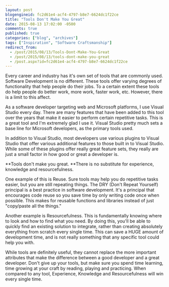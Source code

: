 ```yaml
---
layout: post
blogengineid: fc2d61e4-acf4-4797-b8e7-6624dc1f22ce
title: "Tools Don't Make You Great"
date: 2015-08-13 17:02:00 -0500
comments: true
published: true
categories: ["blog", "archives"]
tags: ["Inspiration", "Software Craftsmanship"]
redirect_from: 
  - /post/2015/08/13/Tools-Dont-Make-You-Great
  - /post/2015/08/13/tools-dont-make-you-great
  - /post.aspx?id=fc2d61e4-acf4-4797-b8e7-6624dc1f22ce
---
```

<!-- more -->

Every career and industry has it's own set of tools that are commonly used. Software Development is no different. These tools offer varying degrees of functionality that help people do their jobs. To a certain extent these tools do help people do better work, more work, faster work, etc. However, there is a limit to this affect.

As a software developer targeting web and Microsoft platforms, I use Visual Studio every day. There are many features that have been added to this tool over the years that make it easier to perform certain repetitive tasks. This is a great tool and I'm extremely glad I use it. Visual Studio pretty much sets a base line for Microsoft developers, as the primary tools used.

In addition to Visual Studio, most developers use various plugins to Visual Studio that offer various additional features to those built in to Visual Studio. While some of these plugins offer really great feature sets, they really are just a small factor in how good or great a developer is.

**Tools don't make you great. **There is no substitute for experience, knowledge and resourcefulness.

One example of this is Reuse. Sure tools may help you do repetitive tasks easier, but you are still repeating things. The DRY (Don't Repeat Yourself) principal is a best practice in software development. It's a principal that encourages code reuse so you save time by only writing code once when possible. This makes for reusable functions and libraries instead of just "copy/paste all the things."

Another example is Resourcefulness. This is fundamentally knowing where to look and how to find what you need. By doing this, you'll be able to quickly find an existing solution to integrate, rather than creating absolutely everything from scratch every single time. This can save a HUGE amount of development time, and is not really something that any specific tool could help you with.

While tools are definitely useful, they cannot replace the more important attributes that make the difference between a good developer and a great developer. Don't give up your tools, but make sure you spend time learning, time growing at your craft by reading, playing and practicing. When compared to any tool, Experience, Knowledge and Resourcefulness will win every single time.
